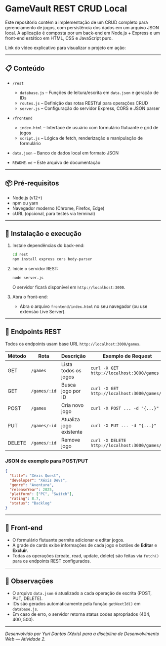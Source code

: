 # GameVault REST CRUD Local

Este repositório contém a implementação de um CRUD completo para gerenciamento de jogos, com persistência dos dados em um arquivo JSON local. A aplicação é composta por um back-end em Node.js + Express e um front-end estático em HTML, CSS e JavaScript puro.

Link do vídeo explicativo para visualizar o projeto em ação:

---

## 📋 Conteúdo

* `/rest`

  * `database.js`  – Funções de leitura/escrita em `data.json` e geração de IDs
  * `routes.js`    – Definição das rotas RESTful para operações CRUD
  * `server.js`    – Configuração do servidor Express, CORS e JSON parser

* `/frontend`

  * `index.html`   – Interface de usuário com formulário flutuante e grid de jogos
  * `script.js`    – Lógica de fetch, renderização e manipulação de formulário

* `data.json`     – Banco de dados local em formato JSON

* `README.md`     – Este arquivo de documentação

---

## 📦 Pré-requisitos

* Node.js (v12+)
* npm ou yarn
* Navegador moderno (Chrome, Firefox, Edge)
* cURL (opcional, para testes via terminal)

---

## 🚀 Instalação e execução

1. Instale dependências do back-end:

   ```bash
   cd rest
   npm install express cors body-parser
   ```

2. Inicie o servidor REST:

   ```bash
   node server.js
   ```

   O servidor ficará disponível em `http://localhost:3000`.

4. Abra o front-end:

   * Abra o arquivo `frontend/index.html` no seu navegador (ou use extensão Live Server).

---

## 🔗 Endpoints REST

Todos os endpoints usam base URL `http://localhost:3000/games`.

| Método | Rota         | Descrição               | Exemplo de Request                             |
| ------ | ------------ | ----------------------- | ---------------------------------------------- |
| GET    | `/games`     | Lista todos os jogos    | `curl -X GET http://localhost:3000/games`      |
| GET    | `/games/:id` | Busca jogo por ID       | `curl -X GET http://localhost:3000/games/1`    |
| POST   | `/games`     | Cria novo jogo          | `curl -X POST ... -d "{...}"`                  |
| PUT    | `/games/:id` | Atualiza jogo existente | `curl -X PUT ... -d "{...}"`                   |
| DELETE | `/games/:id` | Remove jogo             | `curl -X DELETE http://localhost:3000/games/1` |

### JSON de exemplo para POST/PUT

```json
{
  "title": "Xéxis Quest",
  "developer": "Xéxis Devs",
  "genre": "Aventura",
  "releaseYear": 2025,
  "platform": ["PC", "Switch"],
  "rating": 8.7,
  "status": "Backlog"
}
```

---

## 🎨 Front‑end

* O formulário flutuante permite adicionar e editar jogos.
* A grade de cards exibe informações de cada jogo e botões de **Editar** e **Excluir**.
* Todas as operações (create, read, update, delete) são feitas via `fetch()` para os endpoints REST configurados.

---

## 📝 Observações

* O arquivo `data.json` é atualizado a cada operação de escrita (POST, PUT, DELETE).
* IDs são gerados automaticamente pela função `getNextId()` em `database.js`.
* Em caso de erro, o servidor retorna status codes apropriados (404, 400, 500).

---

*Desenvolvido por Yuri Dantas (Xéxis) para a disciplina de Desenvolvimento Web — Atividade 2.*
